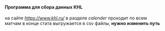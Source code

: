 #### Программа для сбора данных КHL
на сайте *https://www.khl.ru/* в разделе *calender* проходит по всем матчам 
в конце стата выгружается в csv файлы, **нужно изменить путь**
